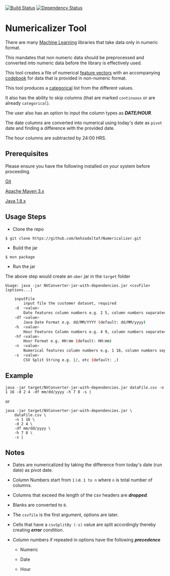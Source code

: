 [![Build Status](https://travis-ci.org/behzadaltaf/Numericalizer.svg?branch=master)](https://travis-ci.org/behzadaltaf/Numericalizer) [![Dependency Status](https://www.versioneye.com/user/projects/58429ba36f3ee40a6d50e547/badge.svg?style=flat-square)](https://www.versioneye.com/user/projects/58429ba36f3ee40a6d50e547)

# Numericalizer Tool

There are many [Machine Learning](https://en.wikipedia.org/wiki/Machine_learning) libraries that take data only in numeric format. 

This mandates that non numeric data should be preprocessed and converted into numeric data before the library is effectively used. 

This tool creates a file of numerical [feature vectors](https://en.wikipedia.org/wiki/Feature_vector) with an accompanying [codebook](https://en.wikipedia.org/wiki/Codebook) for data that is provided in non-numeric format. 

This tool produces a [categorical](https://en.wikipedia.org/wiki/Categorical_variable) list from the different values. 

It also has the ability to skip columns (that are marked `continuous` or are already `categorical`).

The user also has an option to input the column types as ***DATE/HOUR***. 

The date columns are converted into numerical using today's date as `pivot` date and finding a difference with the provided date.

The hour columns are subtracted by 24:00 HRS.

## Prerequisites

Please ensure you have the following installed on your system before proceeding.

[Git](https://git-scm.com/downloads)

[Apache Maven 3.x](https://maven.apache.org/index.html)

[Java 1.8.x ](https://docs.oracle.com/javase/8/docs/technotes/guides/install/install_overview.html)

## Usage Steps

+ Clone the repo

`$ git clone https://github.com/behzadaltaf/Numericalizer.git
`

+  Build the jar

`$ mvn package
`

+ Run the jar


The above step would create an `uber` jar in the `target` folder


`Usage: java -jar NVConverter-jar-with-dependencies.jar <csvFile> [options...]`

```bash
    inputFile
        input file the customer dataset, required
    -d  <value>
        Date features column numbers e.g. 2 5, column numbers separated by space
    -df <value>
        Java Date Format e.g. dd/MM/YYYY (default: dd/MM/yyyy)
    -h  <value>
        Hour Features Column numbers e.g. 4 9, column numbers separated by space
    -hf <value>
        Hour Format e.g. HH:mm (default: HH:mm)
    -n  <value>
        Numerical features column numbers e.g. 1 16, column numbers separated by space
    -s  <value>
        CSV Split String e.g. |/, etc (default: ,)
```

## Example  

`java -jar target/NVConverter-jar-with-dependencies.jar dataFile.csv -n 1 16 -d 2 4 -df mm/dd/yyyy -h 7 8 -s |`

or

    java -jar target/NVConverter-jar-with-dependencies.jar \
        dataFile.csv \
        -n 1 16 \
        -d 2 4 \
        -df mm/dd/yyyy \
        -h 7 8 \
        -s |


## Notes

+ Dates are numericalized by taking the difference from today's date (run date) as pivot date.

+ Column Numbers start from `1` i.e. `1 to n` where `n` is total number of columns.

+ Columns that exceed the length of the csv headers are ***dropped***.

+ Blanks are converted to `0`.

+ The `csvfile` is the first argument, options are later.

+ Cells that have a `csvSplitBy (-s)` value are split accordingly thereby creating ***error*** condition.

+ Column numbers if repeated in options have the following ***precedence***
	
	+ Numeric
	
	+ Date
	
	+ Hour
